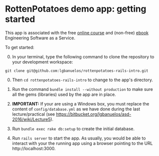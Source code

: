 # RottenPotatoes demo app: getting started

This app is associated with the free [online
course](http://www.saas-class.org) and (non-free)
[ebook](http://www.saasbook.info) Engineering Software as a Service.

To get started:

0. In your terminal, type the following command to clone the repository to your development workspace:

  `git clone git@github.com:lgbanuelos/rottenpotatoes-rails-intro.git`

0. Then `cd rottenpotatoes-rails-intro` to change to the app's
directory.

0. Run the command `bundle install --without production` to make sure all the gems
(libraries) used by the app are in place.

0. **IMPORTANT:** If your are using a Windows box, you must replace the content of `config/database.yml` as we have done during the last lecture/practical (see https://bitbucket.org/lgbanuelos/asd-2016/wiki/Lecture5).

0. Run `bundle exec rake db:setup` to create the initial database.

0. Run `rails server` to start the app. As usually, you would be able to interact with your the running app using a browser pointing to the URL http://localhost:3000.
